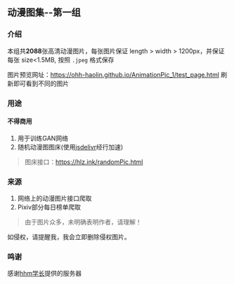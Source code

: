 ## 动漫图集--第一组

### 介绍

本组共**2088**张高清动漫图片，每张图片保证 length > width > 1200px，并保证每张 size<1.5MB, 按照 `.jpeg` 格式保存

图片预览网址：https://ohh-haolin.github.io/AnimationPic_1/test_page.html
刷新即可看到不同的图片

### 用途

#### 不得**商用**

1. 用于训练GAN网络
2. 随机动漫图图床(使用[jsdelivr](https://www.jsdelivr.com/)经行加速)
> 图床接口：https://hlz.ink/randomPic.html

### 来源

1. 网络上的动漫图片接口爬取
2. Pixiv部分每日榜单爬取

> 由于图片众多，未明确表明作者，请理解！

如侵权，请提醒我，我会立即删除侵权图片。

### 鸣谢

感谢[hhm学长](https://lirewriter.cn)提供的服务器